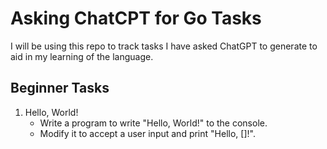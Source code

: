 # Asking ChatCPT for Go Tasks

I will be using this repo to track tasks I have asked ChatGPT to generate to aid in my learning of the language.

## Beginner Tasks
1. Hello, World!
    * Write a program to write "Hello, World!" to the console.
    * Modify it to accept a user input and print "Hello, []!".